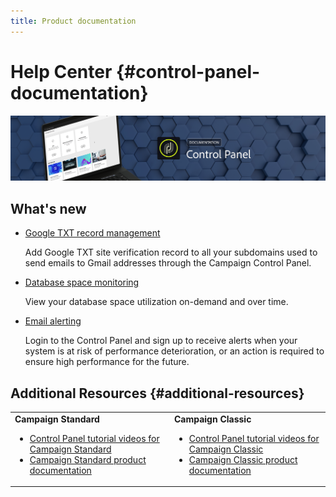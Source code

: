 ```yaml
---
title: Product documentation
---
```


# Help Center {#control-panel-documentation}

![](assets/do-not-localize/banner.png)

## What's new

* [Google TXT record management](subdomains-certificates/using/managing-txt-records.md)

    Add Google TXT site verification record to all your subdomains used to send emails to Gmail addresses through the Campaign Control Panel.

* [Database space monitoring](performance-monitoring/using/database-monitoring.md)

    View your database space utilization on-demand and over time.

* [Email alerting](performance-monitoring/using/email-alerting.md)

    Login to the Control Panel and sign up to receive alerts when your system is at risk of performance deterioration, or an action is required to ensure high performance for the future.  

## Additional Resources {#additional-resources}

<table>
    <tr>
        <td><b>Campaign Standard</b><br/>
        <ul>
            <li><a href="https://docs.adobe.com/content/help/en/campaign-learn/campaign-standard-tutorials/administrating/control-panel/control-panel-overview.html">Control Panel tutorial videos for Campaign Standard</a></li>
            <li><a href="https://docs.adobe.com/content/help/en/campaign-standard/using/campaign-standard-home.html">Campaign Standard product documentation</a></li>
        </ul>
        </td>
        <td><b>Campaign Classic</b><br/>
        <ul>
            <li><a href="https://docs.adobe.com/content/help/en/campaign-learn/campaign-classic-tutorials/administrating/control-panel-acc/control-panel-overview.html">Control Panel tutorial videos for Campaign Classic</a></li>
            <li><a href="https://docs.adobe.com/content/help/en/campaign-classic/using/campaign-classic-home.html">Campaign Classic product documentation</a></li>
        </ul>
        </td>
    </tr>
</table>
